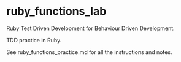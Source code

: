 # ruby_functions_lab

Ruby Test Driven Development for Behaviour Driven Development.

TDD practice in Ruby.

See ruby_functions_practice.md for all the instructions and notes.
